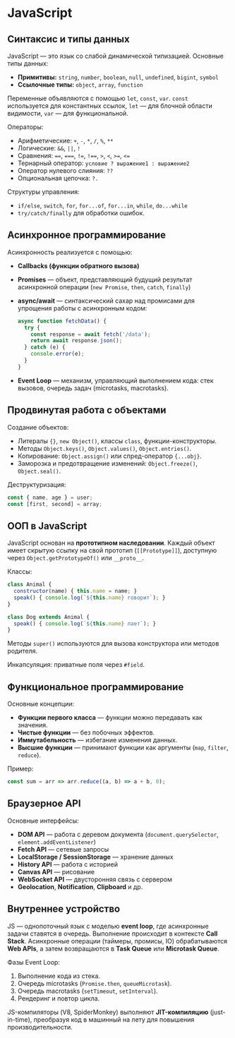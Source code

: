 # JavaScript

## Синтаксис и типы данных

JavaScript — это язык со слабой динамической типизацией. Основные типы данных:

* **Примитивы:** `string`, `number`, `boolean`, `null`, `undefined`, `bigint`, `symbol`
* **Ссылочные типы:** `object`, `array`, `function`

Переменные объявляются с помощью `let`, `const`, `var`.
`const` используется для константных ссылок, `let` — для блочной области видимости, `var` — для функциональной.

Операторы:

* Арифметические: `+`, `-`, `*`, `/`, `%`, `**`
* Логические: `&&`, `||`, `!`
* Сравнения: `==`, `===`, `!=`, `!==`, `>`, `<`, `>=`, `<=`
* Тернарный оператор: `условие ? выражение1 : выражение2`
* Оператор нулевого слияния: `??`
* Опциональная цепочка: `?.`

Структуры управления:

* `if/else`, `switch`, `for`, `for...of`, `for...in`, `while`, `do...while`
* `try/catch/finally` для обработки ошибок.

## Асинхронное программирование

Асинхронность реализуется с помощью:

* **Callbacks (функции обратного вызова)**
* **Promises** — объект, представляющий будущий результат асинхронной операции (`new Promise`, `then`, `catch`, `finally`)
* **async/await** — синтаксический сахар над промисами для упрощения работы с асинхронным кодом:

  ```js
  async function fetchData() {
    try {
      const response = await fetch('/data');
      return await response.json();
    } catch (e) {
      console.error(e);
    }
  }
  ```
* **Event Loop** — механизм, управляющий выполнением кода: стек вызовов, очередь задач (microtasks, macrotasks).

## Продвинутая работа с объектами

Создание объектов:

* Литералы `{}`, `new Object()`, классы `class`, функции-конструкторы.
* Методы `Object.keys()`, `Object.values()`, `Object.entries()`.
* Копирование: `Object.assign()` или спред-оператор `{...obj}`.
* Заморозка и предотвращение изменений: `Object.freeze()`, `Object.seal()`.

Деструктуризация:

```js
const { name, age } = user;
const [first, second] = array;
```

## ООП в JavaScript

JavaScript основан на **прототипном наследовании**.
Каждый объект имеет скрытую ссылку на свой прототип (`[[Prototype]]`), доступную через `Object.getPrototypeOf()` или `__proto__`.

Классы:

```js
class Animal {
  constructor(name) { this.name = name; }
  speak() { console.log(`${this.name} говорит`); }
}

class Dog extends Animal {
  speak() { console.log(`${this.name} лает`); }
}
```

Методы `super()` используются для вызова конструктора или методов родителя.

Инкапсуляция: приватные поля через `#field`.

## Функциональное программирование

Основные концепции:

* **Функции первого класса** — функции можно передавать как значения.
* **Чистые функции** — без побочных эффектов.
* **Иммутабельность** — избегание изменения данных.
* **Высшие функции** — принимают функции как аргументы (`map`, `filter`, `reduce`).

Пример:

```js
const sum = arr => arr.reduce((a, b) => a + b, 0);
```

## Браузерное API

Основные интерфейсы:

* **DOM API** — работа с деревом документа (`document.querySelector`, `element.addEventListener`)
* **Fetch API** — сетевые запросы
* **LocalStorage / SessionStorage** — хранение данных
* **History API** — работа с историей
* **Canvas API** — рисование
* **WebSocket API** — двусторонняя связь с сервером
* **Geolocation**, **Notification**, **Clipboard** и др.

## Внутреннее устройство

JS — однопоточный язык с моделью **event loop**, где асинхронные задачи ставятся в очередь.
Выполнение происходит в контексте **Call Stack**.
Асинхронные операции (таймеры, промисы, IO) обрабатываются **Web APIs**, а затем возвращаются в **Task Queue** или **Microtask Queue**.

Фазы Event Loop:

1. Выполнение кода из стека.
2. Очередь microtasks (`Promise.then`, `queueMicrotask`).
3. Очередь macrotasks (`setTimeout`, `setInterval`).
4. Рендеринг и повтор цикла.

JS-компиляторы (V8, SpiderMonkey) выполняют **JIT-компиляцию** (just-in-time), преобразуя код в машинный на лету для повышения производительности.
